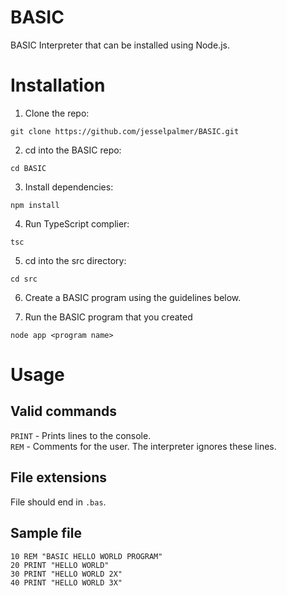 # BASIC
BASIC Interpreter that can be installed using Node.js.

# Installation
1. Clone the repo:

  `git clone https://github.com/jesselpalmer/BASIC.git`

2. cd into the BASIC repo:

  `cd BASIC`

3. Install dependencies:

  `npm install`

4. Run TypeScript complier:

  `tsc`

5. cd into the src directory:

  `cd src`

6. Create a BASIC program using the guidelines below.

7. Run the BASIC program that you created

  `node app <program name>`

# Usage
## Valid commands
`PRINT` - Prints lines to the console.   
`REM` - Comments for the user. The interpreter ignores these lines.

## File extensions
File should end in `.bas`.

## Sample file
```bas
10 REM "BASIC HELLO WORLD PROGRAM"
20 PRINT "HELLO WORLD"
30 PRINT "HELLO WORLD 2X"
40 PRINT "HELLO WORLD 3X"
```
